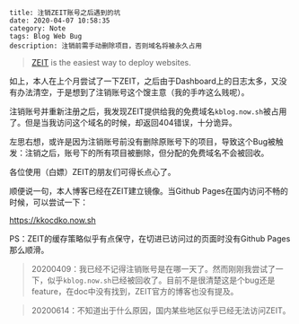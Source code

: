 ```
title: 注销ZEIT账号之后遇到的坑
date: 2020-04-07 10:58:35
category: Note
tags: Blog Web Bug
description: 注销前需手动删除项目，否则域名将被永久占用
```

> [ZEIT](https://zeit.co) is the easiest way to deploy websites.

如上，本人在上个月尝试了一下ZEIT，之后由于Dashboard上的日志太多，又没有办法清空，于是想到了注销账号这个馊主意（我的手咋这么贱呢）。

注销账号并重新注册之后，我发现ZEIT提供给我的免费域名`kblog.now.sh`被占用了。但是当我访问这个域名的时候，却返回404错误，十分诡异。

左思右想，或许是因为注销账号前没有删除原账号下的项目，导致这个Bug被触发：注销之后，账号下的所有项目被删除，但分配的免费域名不会被回收。

各位使用（白嫖）ZEIT的朋友们可得长点心了。

顺便说一句，本人博客已经在ZEIT建立镜像。当Github Pages在国内访问不畅的时候，可以尝试一下：

<https://kkocdko.now.sh>

PS：ZEIT的缓存策略似乎有点保守，在切进已访问过的页面时没有Github Pages那么顺滑。

> 20200409：我已经不记得注销账号是在哪一天了。然而刚刚我尝试了一下，似乎`kblog.now.sh`已经被回收了。目前不是很清楚这是个bug还是feature，在doc中没有找到，ZEIT官方的博客也没有提及。

> 20200614：不知道出于什么原因，国内某些地区似乎已经无法访问ZEIT。
